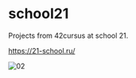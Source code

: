 # school21

Projects from 42cursus at school 21.

https://21-school.ru/

![02](https://user-images.githubusercontent.com/80685686/184469593-280c242e-1552-43ec-9135-82b0a2a4e7ec.png)
